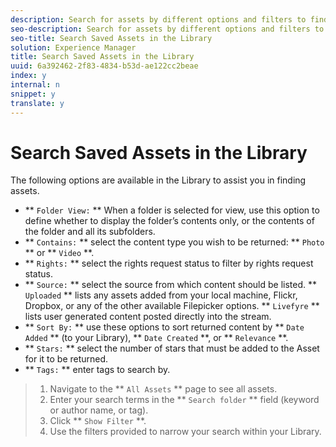 ```yaml
---
description: Search for assets by different options and filters to find the right content for an App.
seo-description: Search for assets by different options and filters to find the right content for an App.
seo-title: Search Saved Assets in the Library
solution: Experience Manager
title: Search Saved Assets in the Library
uuid: 6a392462-2f83-4834-b53d-ae122cc2beae
index: y
internal: n
snippet: y
translate: y
---
```


# Search Saved Assets in the Library

The following options are available in the Library to assist you in finding assets.

* ** `Folder View:` ** When a folder is selected for view, use this option to define whether to display the folder’s contents only, or the contents of the folder and all its subfolders.
* ** `Contains:` ** select the content type you wish to be returned: ** `Photo` ** or ** `Video` **.
* ** `Rights:` ** select the rights request status to filter by rights request status.
* ** `Source:` ** select the source from which content should be listed. ** `Uploaded` ** lists any assets added from your local machine, Flickr, Dropbox, or any of the other available Filepicker options. ** `Livefyre` ** lists user generated content posted directly into the stream.
* ** `Sort By:` ** use these options to sort returned content by ** `Date Added` ** (to your Library), ** `Date Created` **, or ** `Relevance` **.
* ** `Stars:` ** select the number of stars that must be added to the Asset for it to be returned.
* ** `Tags:` ** enter tags to search by.

>1. Navigate to the ** `All Assets` ** page to see all assets.
>1. Enter your search terms in the ** `Search folder` ** field (keyword or author name, or tag).
>1. Click ** `Show Filter` **.
>1. Use the filters provided to narrow your search within your Library.
